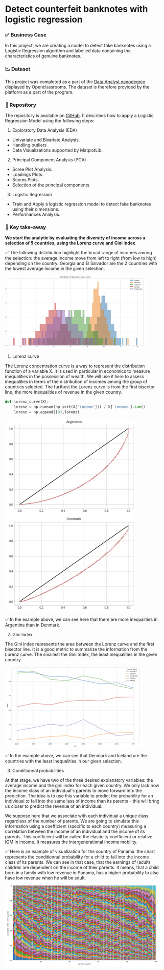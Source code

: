 # Detect counterfeit banknotes with logistic regression

### ✅ Business Case

In this project, we are creating a model to detect fake banknotes using a Logistic Regression algorithm and labelled data containing the characteristics of genuine banknotes. 


### 📉 Dataset

This project was completed as a part of the [Data Analyst nanodegree](https://openclassrooms.com/en/dashboard/paths) displayed by Openclassrooms. 
The dataset is therefore provided by the platform as a part of the program.

### 📒 Repository
The repository is available on [GitHub](https://github.com/AurelieGIRAUD/Data_Science_Projects/tree/main/Logistic_Regression). It describes how to apply a Logistic Regression Model using the following steps:

1. Exploratory Data Analysis (EDA)
  
  - Univariate and Bivariate Analysis. 
  - Handling outliers
  - Data Visualizations supported by MatplotLib.
  
 2. Principal Component Analysis (PCA)
  
  - Scree Plot Analysis.
  - Loadings Plots.
  - Scores Plots.
  - Selection of the principal components.
  
 3. Logistic Regression
  
  - Train and Apply a logistic regression model to detect fake banknotes using their dimensions.
  - Performances Analysis.


### 🎯 Key take-away


**We start the analytic by evaluating the diversity of income across a selection of 5 countries, using the Lorenz curve and Gini Index.** 


✅ The following distribution highlight the broad range of incomes among the selection: the average income move from left to right (from low to high) depending on the country. Georgia and El Salvador are the 2 countries with the lowest average income in the given selection.

<img src="images/rsz_1screenshot_2022-11-06_at_210543.png"/>

1. Lorenz curve

The Lorenz concentration curve is a way to represent the distribution function of a variable X. It is used in particular in economics to measure inequalities in the possession of wealth. We will use it here to assess inequalities in terms of the distribution of incomes among the group of countries selected. The furthest the Lorenz curve is from the first bisector line, the more inequalities of revenue in the given country.


```python
def lorenz_curve(X):
    lorenz = np.cumsum(np.sort(X['income'])) / X['income'].sum()
    lorenz = np.append([0],lorenz) 
``` 

<img src="images/rsz_screenshot_2022-11-06_at_211118.png"/>

✅ In the example above, we can see here that there are more inequalities in Argentina than in Denmark.

2. Gini Index

The Gini index represents the area between the Lorenz curve and the first bisector line. It is a good metric to summarize the information from the Lorenz curve. The smallest the Gini Index, the least inequalities in the given country. 


<img src="images/rsz_11screenshot_2022-11-06_at_211632.png"/>


✅ In the example above, we can see that Denmark and Iceland are the countries with the least inequalities in our given selection. 


3. Conditionnal probabilities

At that stage, we have two of the three desired explanatory variables: the average income and the gini index for each given country. 
We only lack now the income class of an individual's parents to move forward into the prediction. The idea is to use this variable to predict the probability for an individual to fall into the same lass of income than its parents - this will bring us closer to predict the revenue of an individual.

We suppose here that we associate with each individual a unique class regardless of the number of parents. We are going to simulate this information using a coefficient (specific to each country) measuring a correlation between the income of an individual and the income of its parents. This coefficient will be called the elasticity coefficient or relative IGM in income. It measures the intergenerational income mobility.

✅ Here is an example of visualization for the country of Panama: the chart represents the conditionnal probability for a child to fall into the income class of its parents. We can see in that case, that the earnings of (adult) children are dependent on the income of their parents. It means, that a child born in a family with low revenue in Panama, has a higher probability to also have low revenue when he will be adult.

<img src="images/rsz_1screenshot_2022-11-07_at_133611.png"/>




  

  
